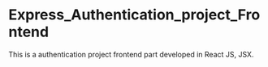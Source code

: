 # Express_Authentication_project_Frontend
This is a authentication project frontend part developed in React JS, JSX.
